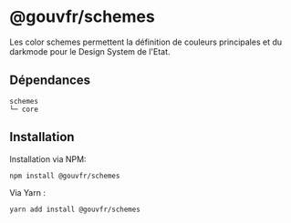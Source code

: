 # @gouvfr/schemes

Les color schemes permettent la définition de couleurs principales et du darkmode pour le Design System de l'Etat.

## Dépendances
```shell
schemes
└─ core
```

## Installation
Installation via NPM:
```
npm install @gouvfr/schemes
```
Via Yarn :
```
yarn add install @gouvfr/schemes
```
